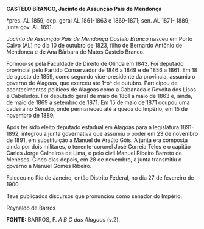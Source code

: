 **CASTELO BRANCO, Jacinto de Assunção Pais de Mendonça**

\*pres. AL 1859; dep. geral AL 1861-1863 e 1869-1871; sen. AL 1871-
1889; junta gov. AL 1891.

*Jacinto de Assunção Pais de Mendonça Castelo Branco* nasceu em Porto
Calvo (AL) no dia 10 de outubro de 1823, filho de Bernardo Antônio de
Mendonça e de Ana Bárbara de Matos Castelo Branco.

Formou-se pela Faculdade de Direito de Olinda em 1843. Foi deputado
provincial pelo Partido Conservador de 1846 a 1849 e de 1856 a 1861. Em
18 de agosto de 1859, como segundo vice-presidente da província, assumiu
o governo de Alagoas, que exerceu até 1^o^ de outubro. Participou de
acontecimentos políticos de Alagoas como a Cabanada e Revolta dos Lisos
e Cabeludos. Foi deputado geral de maio de 1861 a maio de 1863 e, ainda,
de maio de 1869 a setembro de 1871. Em 15 de maio de 1871 ocupou uma
cadeira no Senado, onde permaneceu até a queda do Império, em 15 de
novembro de 1889.

Após ter sido eleito deputado estadual em Alagoas para a legislatura
1891-1892, integrou a junta governativa que assumiu o poder em 23 de
novembro de 1891, em substituição a Manuel de Araújo Góis. A junta era
composta ainda por dois militares, o tenente-coronel José Correia Teles
e o capitão Carlos Jorge Calheiros de Lima, e pelo civil Manuel Ribeiro
Barreto de Meneses. Cinco dias depois, em 28 de novembro, a junta
transmitiu o governo a Manuel Gomes Ribeiro.

Faleceu no Rio de Janeiro, então Distrito Federal, no dia 27 de
fevereiro de 1900.

Teve publicados discursos que pronunciou como senador do Império.

Reynaldo de Barros

**FONTE:** BARROS, F. *A B C das Alagoas* (v.2).
